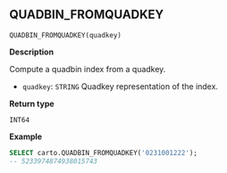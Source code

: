 ## QUADBIN_FROMQUADKEY

```sql:signature
QUADBIN_FROMQUADKEY(quadkey)
```

**Description**

Compute a quadbin index from a quadkey.

* `quadkey`: `STRING` Quadkey representation of the index.

**Return type**

`INT64`

**Example**

```sql
SELECT carto.QUADBIN_FROMQUADKEY('0231001222');
-- 5233974874938015743
```
